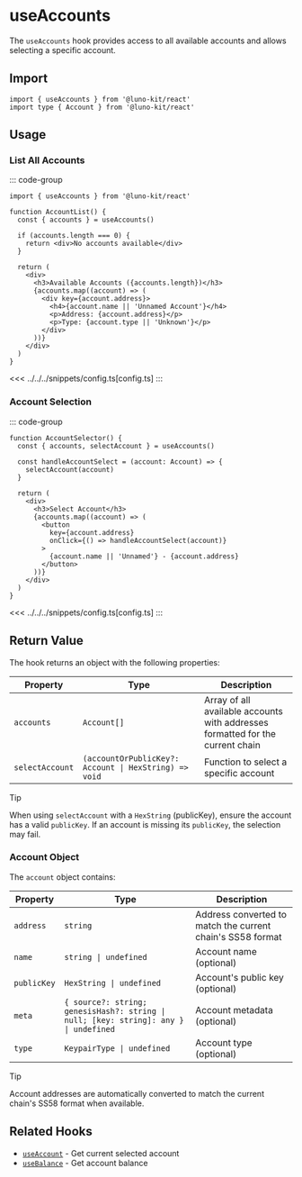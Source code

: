 # useAccounts

The `useAccounts` hook provides access to all available accounts and allows selecting a specific account.

## Import

```tsx
import { useAccounts } from '@luno-kit/react'
import type { Account } from '@luno-kit/react'
```

## Usage

### List All Accounts

::: code-group

```tsx [index.tsx]
import { useAccounts } from '@luno-kit/react'

function AccountList() {
  const { accounts } = useAccounts()
  
  if (accounts.length === 0) {
    return <div>No accounts available</div>
  }
  
  return (
    <div>
      <h3>Available Accounts ({accounts.length})</h3>
      {accounts.map((account) => (
        <div key={account.address}>
          <h4>{account.name || 'Unnamed Account'}</h4>
          <p>Address: {account.address}</p>
          <p>Type: {account.type || 'Unknown'}</p>
        </div>
      ))}
    </div>
  )
}
```
<<< ../../../snippets/config.ts[config.ts]
:::

### Account Selection

::: code-group

```tsx [index.tsx]
function AccountSelector() {
  const { accounts, selectAccount } = useAccounts()
  
  const handleAccountSelect = (account: Account) => {
    selectAccount(account)
  }
  
  return (
    <div>
      <h3>Select Account</h3>
      {accounts.map((account) => (
        <button
          key={account.address}
          onClick={() => handleAccountSelect(account)}
        >
          {account.name || 'Unnamed'} - {account.address}
        </button>
      ))}
    </div>
  )
}
```
<<< ../../../snippets/config.ts[config.ts]
:::

## Return Value

The hook returns an object with the following properties:

| Property | Type | Description |
|----------|------|-------------|
| `accounts` | `Account[]` | Array of all available accounts with addresses formatted for the current chain |
| `selectAccount` | `(accountOrPublicKey?: Account \| HexString) => void` | Function to select a specific account |

> [!TIP]
> When using `selectAccount` with a `HexString` (publicKey), ensure the account has a valid `publicKey`. If an account is missing its `publicKey`, the selection may fail.

### Account Object

The `account` object contains:

| Property | Type | Description |
|----------|------|-------------|
| `address` | `string` | Address converted to match the current chain's SS58 format |
| `name` | `string \| undefined` | Account name (optional) |
| `publicKey` | `HexString \| undefined` | Account's public key (optional) |
| `meta` | `{ source?: string; genesisHash?: string \| null; [key: string]: any } \| undefined` | Account metadata (optional) |
| `type` | `KeypairType \| undefined` | Account type (optional) |


> [!TIP]
> Account addresses are automatically converted to match the current chain's SS58 format when available.

## Related Hooks

- [`useAccount`](/hooks/account/use-account) - Get current selected account
- [`useBalance`](/hooks/account/use-balance) - Get account balance
